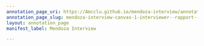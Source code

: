 ```yaml
---
annotation_page_uri: https://Amcclu.github.io/mendoza-interview/annotations/mendoza-interview-canvas-1-interviewer--rapport--clarifying--specific-question.json
annotation_page_slug: mendoza-interview-canvas-1-interviewer--rapport--clarifying--specific-question
layout: annotation_page
manifest_label: Mendoza Interview

---
```

